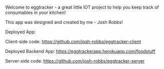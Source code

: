 Welcome to eggtracker - a great little IOT project to help you keep track of consumables in your kitchen!

This app was designed and created by me - Josh Robbs!

Deployed App:



Client-side code:
https://github.com/josh-robbs/eggtracker-client


Deployed Backend App:
https://eggtrackerapp.herokuapp.com/foodstuff


Server-side code:
https://github.com/josh-robbs/eggtracker-server

